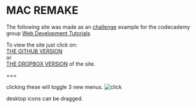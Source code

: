 MAC REMAKE
===

The following site was made as an [challenge](http://www.codecademy.com/groups/html-projects/discussions/51e3305e9c4e9d6b630069a8) example for the codecademy group [Web Development Tutorials](http://www.codecademy.com/groups/html-projects) 


To view the site just click on:<br>
[THE GITHUB VERSION](https://rawgithub.com/WaffleGnome/mac/master/main.html) <br>
or  <br>
[THE DROPBOX VERSION](https://dl.dropboxusercontent.com/u/161826274/mySites/mac/main.html) of the site.

===

clicking these will toggle 3 new menus.
![click](https://dl.dropboxusercontent.com/u/161826274/mySites/mac/images/click.PNG)

desktop icons can be dragged.
